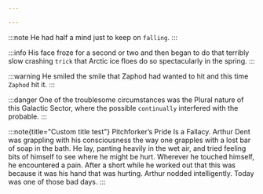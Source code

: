 ```yaml
---

---
```


:::note
He had half a mind just to keep on `falling`.
:::

:::info
His face froze for a second or two and then began to do that terribly slow crashing `trick` that Arctic ice floes do so spectacularly in the spring.
:::

:::warning
He smiled the smile that Zaphod had wanted to hit and this time `Zaphod` hit it.
::: 

:::danger
One of the troublesome circumstances was the Plural nature of this Galactic Sector, where the possible `continually` interfered with the probable.
:::

:::note{title="Custom title test"}
Pitchforker’s Pride Is a Fallacy. Arthur Dent was grappling with his consciousness the way one grapples with a lost bar of soap in the bath. He lay, panting heavily in the wet air, and tried feeling bits of himself to see where he might be hurt. Wherever he touched himself, he encountered a pain. After a short while he worked out that this was because it was his hand that was hurting. Arthur nodded intelligently. Today was one of those bad days.
:::